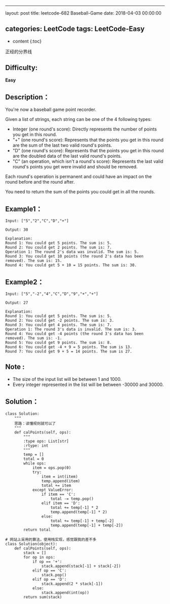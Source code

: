 
---
layout: post
title:  leetcode-682 Baseball-Game
date:   2018-04-03 00:00:00

categories: LeetCode
tags: LeetCode-Easy
---

* content
{:toc}

正经的分界线





## Difficulty:

**Easy**

## Description：

You're now a baseball game point recorder.

Given a list of strings, each string can be one of the 4 following types:

- Integer (one round's score): Directly represents the number of points you get in this round.
- "+" (one round's score): Represents that the points you get in this round are the sum of the last two valid round's points.
- "D" (one round's score): Represents that the points you get in this round are the doubled data of the last valid round's points.
- "C" (an operation, which isn't a round's score): Represents the last valid round's points you get were invalid and should be removed.

Each round's operation is permanent and could have an impact on the round before and the round after.

You need to return the sum of the points you could get in all the rounds. 

## Example1：

```
Input: ["5","2","C","D","+"]

Output: 30

Explanation: 
Round 1: You could get 5 points. The sum is: 5.
Round 2: You could get 2 points. The sum is: 7.
Operation 1: The round 2's data was invalid. The sum is: 5.  
Round 3: You could get 10 points (the round 2's data has been removed). The sum is: 15.
Round 4: You could get 5 + 10 = 15 points. The sum is: 30.
```

## Example2：

```
Input: ["5","-2","4","C","D","9","+","+"]

Output: 27

Explanation: 
Round 1: You could get 5 points. The sum is: 5.
Round 2: You could get -2 points. The sum is: 3.
Round 3: You could get 4 points. The sum is: 7.
Operation 1: The round 3's data is invalid. The sum is: 3.  
Round 4: You could get -4 points (the round 3's data has been removed). The sum is: -1.
Round 5: You could get 9 points. The sum is: 8.
Round 6: You could get -4 + 9 = 5 points. The sum is 13.
Round 7: You could get 9 + 5 = 14 points. The sum is 27.
```

## Note :

- The size of the input list will be between 1 and 1000.
- Every integer represented in the list will be between -30000 and 30000.

## Solution：
```
class Solution:
    """
    思路：读懂规则就可以了
    """
    def calPoints(self, ops):
        """
        :type ops: List[str]
        :rtype: int
        """
        temp = []
        total = 0
        while ops:
            item = ops.pop(0)
            try:
                item = int(item)
                temp.append(item)
                total += item
            except ValueError:
                if item == 'C':
                    total -= temp.pop()
                elif item == 'D':
                    total += temp[-1] * 2
                    temp.append(temp[-1] * 2)
                else:
                    total += temp[-1] + temp[-2]
                    temp.append(temp[-1] + temp[-2])
        return total
        
# 网站上采用的算法，使用栈实现，感觉跟我的差不多
class Solution(object):
    def calPoints(self, ops):
        stack = []
        for op in ops:
            if op == '+':
                stack.append(stack[-1] + stack[-2])
            elif op == 'C':
                stack.pop()
            elif op == 'D':
                stack.append(2 * stack[-1])
            else:
                stack.append(int(op))
        return sum(stack)
```